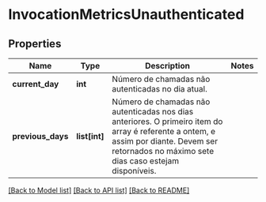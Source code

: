 # InvocationMetricsUnauthenticated

## Properties
Name | Type | Description | Notes
------------ | ------------- | ------------- | -------------
**current_day** | **int** | Número de chamadas não autenticadas no dia atual. | 
**previous_days** | **list[int]** | Número de chamadas não autenticadas nos dias anteriores. O primeiro item do array é referente a ontem, e assim por diante. Devem ser retornados no máximo sete dias caso estejam disponíveis. | 

[[Back to Model list]](../README.md#documentation-for-models) [[Back to API list]](../README.md#documentation-for-api-endpoints) [[Back to README]](../README.md)

